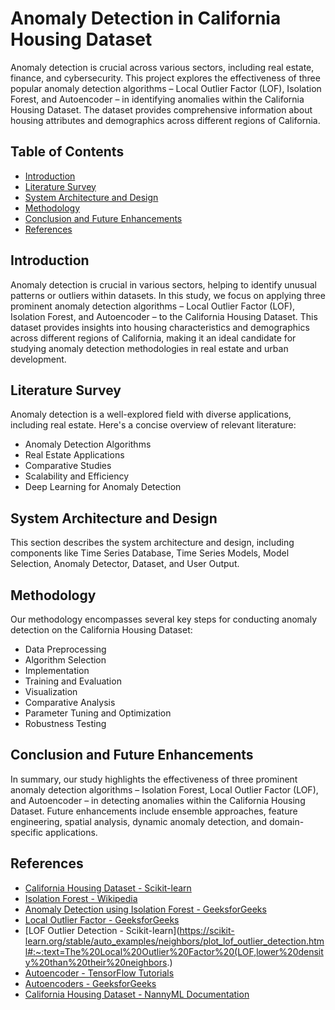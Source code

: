 # Anomaly Detection in California Housing Dataset

Anomaly detection is crucial across various sectors, including real estate, finance, and cybersecurity. This project explores the effectiveness of three popular anomaly detection algorithms – Local Outlier Factor (LOF), Isolation Forest, and Autoencoder – in identifying anomalies within the California Housing Dataset. The dataset provides comprehensive information about housing attributes and demographics across different regions of California.

## Table of Contents

- [Introduction](#introduction)
- [Literature Survey](#literature-survey)
- [System Architecture and Design](#system-architecture-and-design)
- [Methodology](#methodology)
- [Conclusion and Future Enhancements](#conclusion-and-future-enhancements)
- [References](#references)

## Introduction

Anomaly detection is crucial in various sectors, helping to identify unusual patterns or outliers within datasets. In this study, we focus on applying three prominent anomaly detection algorithms – Local Outlier Factor (LOF), Isolation Forest, and Autoencoder – to the California Housing Dataset. This dataset provides insights into housing characteristics and demographics across different regions of California, making it an ideal candidate for studying anomaly detection methodologies in real estate and urban development.

## Literature Survey

Anomaly detection is a well-explored field with diverse applications, including real estate. Here's a concise overview of relevant literature:
- Anomaly Detection Algorithms
- Real Estate Applications
- Comparative Studies
- Scalability and Efficiency
- Deep Learning for Anomaly Detection

## System Architecture and Design

This section describes the system architecture and design, including components like Time Series Database, Time Series Models, Model Selection, Anomaly Detector, Dataset, and User Output.

## Methodology

Our methodology encompasses several key steps for conducting anomaly detection on the California Housing Dataset:
- Data Preprocessing
- Algorithm Selection
- Implementation
- Training and Evaluation
- Visualization
- Comparative Analysis
- Parameter Tuning and Optimization
- Robustness Testing

## Conclusion and Future Enhancements

In summary, our study highlights the effectiveness of three prominent anomaly detection algorithms – Isolation Forest, Local Outlier Factor (LOF), and Autoencoder – in detecting anomalies within the California Housing Dataset. Future enhancements include ensemble approaches, feature engineering, spatial analysis, dynamic anomaly detection, and domain-specific applications.

## References

- [California Housing Dataset - Scikit-learn](https://inria.github.io/scikit-learn_mooc/python_scripts/datasets_california_housing.html)
- [Isolation Forest - Wikipedia](https://en.wikipedia.org/wiki/Isolation_forest#:~:text=Isolation%20Forest%20is%20an%20algorithm,well%20with%20high%2Dvolume%20data.)
- [Anomaly Detection using Isolation Forest - GeeksforGeeks](https://www.geeksforgeeks.org/anomaly-detection-using-isolation-forest/)
- [Local Outlier Factor - GeeksforGeeks](https://www.geeksforgeeks.org/local-outlier-factor/)
- [LOF Outlier Detection - Scikit-learn](https://scikit-learn.org/stable/auto_examples/neighbors/plot_lof_outlier_detection.html#:~:text=The%20Local%20Outlier%20Factor%20(LOF,lower%20density%20than%20their%20neighbors.)
- [Autoencoder - TensorFlow Tutorials](https://www.tensorflow.org/tutorials/generative/autoencoder#:~:text=An%20autoencoder%20is%20a%20special,representation%20back%20to%20an%20image.)
- [Autoencoders - GeeksforGeeks](https://www.geeksforgeeks.org/auto-encoders/)
- [California Housing Dataset - NannyML Documentation](https://nannyml.readthedocs.io/en/stable/examples/california_housing.html)

